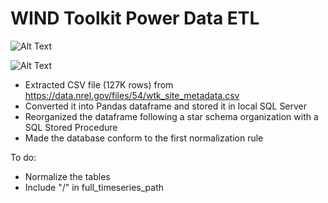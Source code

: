 # WIND Toolkit Power Data ETL

![Alt Text](https://i.imgur.com/EeBYJh5.png)

![Alt Text](https://i.imgur.com/9dMrR1B.png)

- Extracted CSV file (127K rows) from https://data.nrel.gov/files/54/wtk_site_metadata.csv
- Converted it into Pandas dataframe and stored it in local SQL Server
- Reorganized the dataframe following a star schema organization with a SQL Stored Procedure
- Made the database conform to the first normalization rule

To do: 
- Normalize the tables 
- Include "/" in full_timeseries_path
